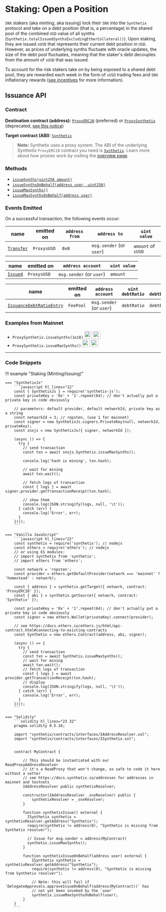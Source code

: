 # Staking: Open a Position

`SNX` stakers (aka minting, aka issuing) lock their `SNX` into the `Synthetix` protocol and take on a debt position (that is, a percentage) in the shared pool of the combined `USD` value of all synths (`Synthetix.totalIssuedSynthsExcludingEtherCollateral()`). Upon staking, they are issued `sUSD` that represents their current debt position in `USD`. However, as prices of underlying synths fluctuate with oracle updates, the size of the debt pool fluctuates, meaning that the staker's debt decouples from the amount of `sUSD` that was issued.

To account for the risk stakers take on by being exposed to a shared debt pool, they are rewarded each week in the form of `sUSD` trading fees and `SNX` inflationary rewards ([see incentives](/incentives#sources-of-value) for more information).

## Issuance API

### Contract

**Destination contract (address):** [`ProxyERC20`](https://contracts.synthetix.io/ProxyERC20) (preferred) or [`ProxySynthetix`](https://contracts.synthetix.io/ProxySynthetix) (deprecated, [see this notice](/integrations/guide/#proxy-deprecation))

**Target contract (ABI):** [`Synthetix`](https://contracts.synthetix.io/Synthetix)

> **Note:** Synthetix uses a proxy system. The ABI of the underlying Synthetix `ProxyERC20` contract you need is [`Synthetix`](https://contracts.synthetix.io/Synthetix). Learn more about how proxies work by visiting the [overview page](./integrations/#proxies).

### Methods

- [`issueSynths(uint256 amount)`](/contracts/source/contracts/Synthetix/#issuesynths)
- [`issueSynthsOnBehalf(address user, uint256)`](/contracts/source/contracts/Synthetix/#issuesynthsonbehalf)
- [`issueMaxSynths()`](/contracts/source/contracts/Synthetix/#issuemaxsynths)
- [`issueMaxSynthsOnBehalf(address user)`](/contracts/source/contracts/Synthetix/#issuemaxsynthsonbehalf)

### Events Emitted

On a successful transaction, the following events occur:

| name                                                                | emitted on  | `address from` | `address to`             | `uint value`       |
| ------------------------------------------------------------------- | ----------- | -------------- | ------------------------ | ------------------ |
| [`Transfer`](/contracts/source/contracts/ExternStateToken#transfer) | `ProxysUSD` | `0x0`          | `msg.sender` (or `user`) | `amount` of `sUSD` |

| name                                                 | emitted on  | `address account`        | `uint value` |
| ---------------------------------------------------- | ----------- | ------------------------ | ------------ |
| [`Issued`](/contracts/source/contracts/Synth#issued) | `ProxysUSD` | `msg.sender` (or `user`) | `amount`     |

| name                                                                                   | emitted on | `address account`        | `uint debtRatio` | `uint debtEntryIndex` | `uint feePeriodStartingDebtIndex` |
| -------------------------------------------------------------------------------------- | ---------- | ------------------------ | ---------------- | --------------------- | --------------------------------- |
| [`IssuanceDebtRatioEntry`](/contracts/source/contracts/FeePool#issuancedebtratioentry) | `FeePool`  | `msg.sender` (or `user`) | `debtRatio`      | `debtEntryIndex`      | `feePeriodStartingDebtIndex`      |

### Examples from Mainnet

- `ProxySynthetix.issueSynths(1e18)` <a target=_blank href="https://dashboard.tenderly.co/tx/main/0x5df667fa499772621745a3af169fed477f78e11434fed227588de928a5793f30/logs"><img src="https://tenderly.co/icons/icon-48x48.png" width=24 /></a> <a target=_blank href="https://etherscan.io/tx/0x5df667fa499772621745a3af169fed477f78e11434fed227588de928a5793f30#eventlog"><img src="https://etherscan.io/images/favicon2.ico" width=24 /></a>
- `ProxySynthetix.issueMaxSynths()` <a target=_blank href="https://dashboard.tenderly.co/tx/main/0x40672a3965d1028891011c672118d99de21b709189b00c60e09c3561d604e571/logs"><img src="https://tenderly.co/icons/icon-48x48.png" width=24 /></a> <a target=_blank href="https://etherscan.io/tx/0x40672a3965d1028891011c672118d99de21b709189b00c60e09c3561d604e571#eventlog"><img src="https://etherscan.io/images/favicon2.ico" width=24 /></a>

---

### Code Snippets

!!! example "Staking (Minting/Issuing)"

    === "SynthetixJs"
        ```javascript hl_lines="12"
        const { SynthetixJs } = require('synthetix-js');
        const privateKey = '0x' + '1'.repeat(64); // don't actually put a private key in code obviously

        // parameters: default provider, default networkId, private key as a string
        const networkId = 3; // ropsten, (use 1 for mainnet)
        const signer = new SynthetixJs.signers.PrivateKey(null, networkId, privateKey);
        const snxjs = new SynthetixJs({ signer, networkId });

        (async () => {
          try {
            // send transaction
            const txn = await snxjs.Synthetix.issueMaxSynths();

            console.log('hash is mining', txn.hash);

            // wait for mining
            await txn.wait();

            // fetch logs of transaction
            const { logs } = await signer.provider.getTransactionReceipt(txn.hash);

            // show them
            console.log(JSON.stringify(logs, null, '\t'));
          } catch (err) {
            console.log('Error', err);
          }
        })();
        ```

    === "Vanilla JavaScript"
        ```javascript hl_lines="22"
        const synthetix = require('synthetix'); // nodejs
        const ethers = require('ethers'); // nodejs
        // or using ES modules:
        // import synthetix from 'synthetix';
        // import ethers from 'ethers';

        const network = 'ropsten';
        const provider = ethers.getDefaultProvider(network === 'mainnet' ? 'homestead' : network);

        const { address } = synthetix.getTarget({ network, contract: 'ProxyERC20' });
        const { abi } = synthetix.getSource({ network, contract: 'Synthetix' });

        const privateKey = '0x' + '1'.repeat(64); // don't actually put a private key in code obviously
        const signer = new ethers.Wallet(privateKey).connect(provider);

        // see https://docs.ethers.io/ethers.js/html/api-contract.html#connecting-to-existing-contracts
        const Synthetix = new ethers.Contract(address, abi, signer);

        (async () => {
          try {
            // send transaction
            const txn = await Synthetix.issueMaxSynths();
            // wait for mining
            await txn.wait();
            // fetch logs of transaction
            const { logs } = await provider.getTransactionReceipt(txn.hash);
            // display
            console.log(JSON.stringify(logs, null, '\t'));
          } catch (err) {
            console.log('Error', err);
          }
        })();
        ```

    === "Solidity"
        ```solidity hl_lines="23 32"
        pragma solidity 0.5.16;

        import "synthetix/contracts/interfaces/IAddressResolver.sol";
        import "synthetix/contracts/interfaces/ISynthetix.sol";


        contract MyContract {

            // This should be instantiated with our ReadProxyAddressResolver
            // it's a ReadProxy that won't change, so safe to code it here without a setter
            // see https://docs.synthetix.io/addresses for addresses in mainnet and testnets
            IAddressResolver public synthetixResolver;

            constructor(IAddressResolver _snxResolver) public {
                synthetixResolver = _snxResolver;
            }

            function synthetixIssue() external {
              ISynthetix synthetix = synthetixResolver.getAddress("Synthetix");
              require(synthetix != address(0), "Synthetix is missing from Synthetix resolver");

              // Issue for msg.sender = address(MyContract)
              synthetix.issueMaxSynths();
            }

            function synthetixIssueOnBehalf(address user) external {
                ISynthetix synthetix = synthetixResolver.getAddress("Synthetix");
                require(synthetix != address(0), "Synthetix is missing from Synthetix resolver");

                // Note: this will fail if `DelegateApprovals.approveIssueOnBehalf(address(MyContract))` has
                // not yet been invoked by the `user`
                synthetix.issueMaxSynthsOnBehalf(user);
            }
        }
        ```
